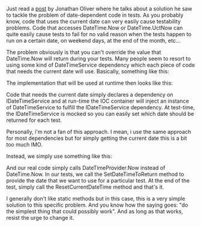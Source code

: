 Just read a <a href="http://jonathan-oliver.blogspot.com/2009/10/ddd-entity-injection-and-mocking-time.html">post</a> by Jonathan Oliver where he talks about a solution he saw to tackle the problem of date-dependent code in tests.  As you probably know, code that uses the current date can very easily cause testability problems.  Code that accesses DateTime.Now or DateTime.UctNow can quite easily cause tests to fail for no valid reason when the tests happen to run on a certain date, on weekend days, at the end of the month, etc... 

The problem obviously is that you can't override the value that DateTime.Now will return during your tests.  Many people seem to resort to using some kind of DateTimeService dependency which each piece of code that needs the current date will use.  Basically, something like this:

<script src="https://gist.github.com/3685240.js?file=s1.cs"></script>

The implementation that will be used at runtime then looks like this:

<script src="https://gist.github.com/3685240.js?file=s2.cs"></script>

Code that needs the current date simply declares a dependency on IDateTimeService and at run-time the IOC container will inject an instance of DateTimeService to fulfill the IDateTimeService dependency.  At test-time, the IDateTimeService is mocked so you can easily set which date should be returned for each test. 

Personally, i'm not a fan of this approach.  I mean, i use the same approach for most dependencies but for simply getting the current date this is a bit too much IMO.

Instead, we simply use something like this:

<script src="https://gist.github.com/3685240.js?file=s3.cs"></script>

And our real code simply calls DateTimeProvider.Now instead of DateTime.Now.  In our tests, we call the SetDateTimeToReturn method to provide the date that we want to use for a particular test.  At the end of the test, simply call the ResetCurrentDateTime method and that's it.

I generally don't like static methods but in this case, this is a very simple solution to this specific problem.  And you know how the saying goes: "do the simplest thing that could possibly work".  And as long as that works, resist the urge to change it.